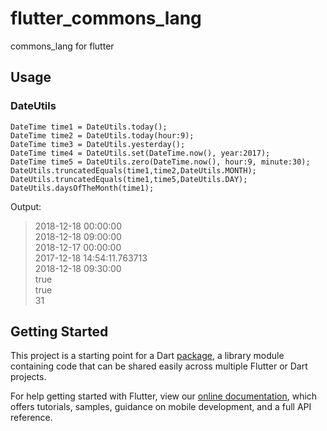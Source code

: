 # flutter_commons_lang

commons_lang for flutter

## Usage

### DateUtils
```
DateTime time1 = DateUtils.today();
DateTime time2 = DateUtils.today(hour:9);
DateTime time3 = DateUtils.yesterday();
DateTime time4 = DateUtils.set(DateTime.now(), year:2017);
DateTime time5 = DateUtils.zero(DateTime.now(), hour:9, minute:30);
DateUtils.truncatedEquals(time1,time2,DateUtils.MONTH);
DateUtils.truncatedEquals(time1,time5,DateUtils.DAY);
DateUtils.daysOfTheMonth(time1);
```
Output:
> 2018-12-18 00:00:00<br>
> 2018-12-18 09:00:00<br>
> 2018-12-17 00:00:00<br>
> 2017-12-18 14:54:11.763713<br>
> 2018-12-18 09:30:00<br>
> true<br>
> true<br>
> 31<br>

## Getting Started

This project is a starting point for a Dart
[package](https://flutter.io/developing-packages/),
a library module containing code that can be shared easily across
multiple Flutter or Dart projects.

For help getting started with Flutter, view our 
[online documentation](https://flutter.io/docs), which offers tutorials, 
samples, guidance on mobile development, and a full API reference.
